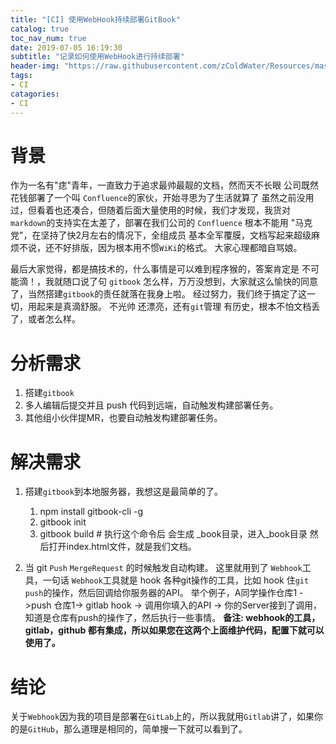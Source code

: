 ```yaml
---
title: "[CI] 使用WebHook持续部署GitBook"
catalog: true
toc_nav_num: true
date: 2019-07-05 16:19:30
subtitle: "记录如何使用WebHook进行持续部署"
header-img: "https://raw.githubusercontent.com/zColdWater/Resources/master/Images/cover.jpg"
tags:
- CI
catagories:
- CI
---
```


背景
=======

作为一名有"痣"青年，一直致力于追求最帅最靓的文档，然而天不长眼 公司既然花钱部署了一个叫 `Confluence`的家伙，开始寻思为了生活就算了 虽然之前没用过，但看着也还凑合，但随着后面大量使用的时候，我们才发现，我货对`markdown`的支持实在太差了，部署在我们公司的 `Confluence` 根本不能用 "马克党"，在坚持了快2月左右的情况下，全组成员 基本全军覆膜，文档写起来超级麻烦不说，还不好排版，因为根本用不惯`WiKi`的格式。 大家心理都暗自骂娘。  

最后大家觉得，都是搞技术的，什么事情是可以难到程序猴的，答案肯定是 不可能滴！，我就随口说了句 `gitbook` 怎么样，万万没想到，大家就这么愉快的同意了，当然搭建`gitbook`的责任就落在我身上啦。
经过努力，我们终于搞定了这一切，用起来是真滴舒服。 不光帅 还漂亮，还有`git`管理 有历史，根本不怕文档丢了，或者怎么样。

分析需求
=======

1. 搭建`gitbook`
2. 多人编辑后提交并且 push 代码到远端，自动触发构建部署任务。
3. 其他组小伙伴提MR，也要自动触发构建部署任务。 

解决需求
=======

1. 搭建`gitbook`到本地服务器，我想这是最简单的了。 
   1. npm install gitbook-cli -g
   2. gitbook init
   3. gitbook build  # 执行这个命令后 会生成 _book目录，进入_book目录 然后打开index.html文件，就是我们文档。 

2. 当 git `Push` `MergeRequest` 的时候触发自动构建。 这里就用到了 `Webhook`工具，一句话 `Webhook`工具就是 hook 各种git操作的工具，比如 hook 住`git push`的操作，然后回调给你服务器的API。 举个例子，A同学操作仓库1 ->push 仓库1-> gitlab hook -> 调用你填入的API -> 你的Server接到了调用，知道是仓库有push的操作了，然后执行一些事情。 **备注: webhook的工具，gitlab，github 都有集成，所以如果您在这两个上面维护代码，配置下就可以使用了。** 
   


结论
=======
关于`Webhook`因为我的项目是部署在`GitLab`上的，所以我就用`Gitlab`讲了，如果你的是`GitHub`，那么道理是相同的，简单搜一下就可以看到了。
